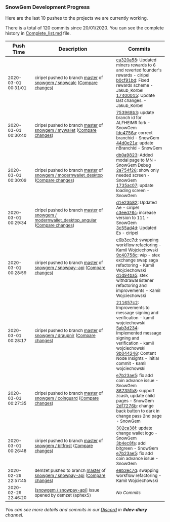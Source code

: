 
### SnowGem Development Progress

Here are the last 10 pushes to the projects we are currently working.

There is a total of 120 commits since 20/01/2020. You can see the complete history in
 [Complete_list.md](Complete_list.md) file.

| Push Time | Description | Commits |
| --- | --- | --- |
| <sub>2020-03-01 00:31:01</sub> | <sub>ciripel pushed to branch [master](https://gitlab.com/snowgem/snowcalc/commits/master) of [snowgem / snowcalc](https://gitlab.com/snowgem/snowcalc) ([Compare changes](https://gitlab.com/snowgem/snowcalc/compare/17400015479b930229ab96208c7376a56884f9bf...ca320a58fc6b31efec0caf82a1072cc31c60a747))</sub> | <sub>[ca320a58](https://gitlab.com/snowgem/snowcalc/-/commit/ca320a58fc6b31efec0caf82a1072cc31c60a747): Updated miners rewards to 6 and reverted founder's rewards - ciripel<br>[b0cf91bd](https://gitlab.com/snowgem/snowcalc/-/commit/b0cf91bdfb324889408df9eb5989aef95057cc1c): Fixed rewards scheme - Jakub_Korbel<br>[17400015](https://gitlab.com/snowgem/snowcalc/-/commit/17400015479b930229ab96208c7376a56884f9bf): Update last changes. - Jakub_Korbel</sub> |
| <sub>2020-03-01 00:30:40</sub> | <sub>ciripel pushed to branch [master](https://gitlab.com/snowgem/mywallet/commits/master) of [snowgem / mywallet](https://gitlab.com/snowgem/mywallet) ([Compare changes](https://gitlab.com/snowgem/mywallet/compare/44d0e21a4f353e18b48ba649df57d3960dcb6648...753968b3388eb5c0e992e8324b4132e5230e3f75))</sub> | <sub>[753968b3](https://gitlab.com/snowgem/mywallet/-/commit/753968b3388eb5c0e992e8324b4132e5230e3f75): update branch id for ALFHEIMR fork - SnowGem<br>[fdc4756a](https://gitlab.com/snowgem/mywallet/-/commit/fdc4756a197720e9afa5ddec835b05236f508c6e): correct branchid - SnowGem<br>[44d0e21a](https://gitlab.com/snowgem/mywallet/-/commit/44d0e21a4f353e18b48ba649df57d3960dcb6648): update nBranchId - SnowGem</sub> |
| <sub>2020-03-01 00:30:09</sub> | <sub>ciripel pushed to branch [master](https://gitlab.com/snowgem/modernwallet_desktop/commits/master) of [snowgem / modernwallet\_desktop](https://gitlab.com/snowgem/modernwallet_desktop) ([Compare changes](https://gitlab.com/snowgem/modernwallet_desktop/compare/1735ac074271844ac7ec96cf4fd8d53b2f449fad...db0a9823cb17f81b440af77c476d4609cda11689))</sub> | <sub>[db0a9823](https://gitlab.com/snowgem/modernwallet_desktop/-/commit/db0a9823cb17f81b440af77c476d4609cda11689): Added modal page to MN - SnowGem Debug<br>[2a754f26](https://gitlab.com/snowgem/modernwallet_desktop/-/commit/2a754f26acccf0b215fdb22ed63c638b582bd0f9): show only needed screen - SnowGem<br>[1735ac07](https://gitlab.com/snowgem/modernwallet_desktop/-/commit/1735ac074271844ac7ec96cf4fd8d53b2f449fad): update loading screen - SnowGem</sub> |
| <sub>2020-03-01 00:29:34</sub> | <sub>ciripel pushed to branch [master](https://gitlab.com/snowgem/modernwallet_desktop_angular/commits/master) of [snowgem / modernwallet\_desktop\_angular](https://gitlab.com/snowgem/modernwallet_desktop_angular) ([Compare changes](https://gitlab.com/snowgem/modernwallet_desktop_angular/compare/3c55ad4db72024d72f0306b82bb5cf50bb760142...d1e23b823771f1b3acfa09121784b33a3ec6463f))</sub> | <sub>[d1e23b82](https://gitlab.com/snowgem/modernwallet_desktop_angular/-/commit/d1e23b823771f1b3acfa09121784b33a3ec6463f): Updated Ae - ciripel<br>[c3eed76c](https://gitlab.com/snowgem/modernwallet_desktop_angular/-/commit/c3eed76c84bc1ce01ecbb39c36a05f1b237f4f7e): increase version to 111 - SnowGem<br>[3c55ad4d](https://gitlab.com/snowgem/modernwallet_desktop_angular/-/commit/3c55ad4db72024d72f0306b82bb5cf50bb760142): Updated Es - ciripel</sub> |
| <sub>2020-03-01 00:28:59</sub> | <sub>ciripel pushed to branch [master](https://gitlab.com/snowgem/snowpay-api/commits/master) of [snowgem / snowpay\-api](https://gitlab.com/snowgem/snowpay-api) ([Compare changes](https://gitlab.com/snowgem/snowpay-api/compare/d1d94ba5d3751883f15934afb889b10380c77bba...e6b3ec7ddfb27721c90ea522e4c339d928f5e249))</sub> | <sub>[e6b3ec7d](https://gitlab.com/snowgem/snowpay-api/-/commit/e6b3ec7ddfb27721c90ea522e4c339d928f5e249): swapping workflow refactoring - Kamil Wojciechowski<br>[9c40758c](https://gitlab.com/snowgem/snowpay-api/-/commit/9c40758ca69eff97b6d40d4f2f7d95b7f5181ada): wip -  stex exchange swap saga refactoring - Kamil Wojciechowski<br>[d1d94ba5](https://gitlab.com/snowgem/snowpay-api/-/commit/d1d94ba5d3751883f15934afb889b10380c77bba): stex withdrawal listener refactoring and improvements - Kamil Wojciechowski</sub> |
| <sub>2020-03-01 00:28:17</sub> | <sub>ciripel pushed to branch [master](https://gitlab.com/snowgem/draupnir/commits/master) of [snowgem / draupnir](https://gitlab.com/snowgem/draupnir) ([Compare changes](https://gitlab.com/snowgem/draupnir/compare/9b044246486cbb703163f65eab263a1cf09541bd...211657c22812e651f30d93adb2a453efd4e515ae))</sub> | <sub>[211657c2](https://gitlab.com/snowgem/draupnir/-/commit/211657c22812e651f30d93adb2a453efd4e515ae): Improvements to message signing and verification - kamil wojciechowski<br>[5ab3d234](https://gitlab.com/snowgem/draupnir/-/commit/5ab3d234e676482db549d9f1dc4253cd275e876a): Implemented message signing and verification - kamil wojciechowski<br>[9b044246](https://gitlab.com/snowgem/draupnir/-/commit/9b044246486cbb703163f65eab263a1cf09541bd): Content Node Insights - initial commit - kamil wojciechowski</sub> |
| <sub>2020-03-01 00:27:35</sub> | <sub>ciripel pushed to branch [master](https://gitlab.com/snowgem/coinguard/commits/master) of [snowgem / coinguard](https://gitlab.com/snowgem/coinguard) ([Compare changes](https://gitlab.com/snowgem/coinguard/compare/2df7276b1631260d77ca0b59d7cd0e23eea07359...e7b23ae50fb2d76f01550880f5c6fa1231c4ade3))</sub> | <sub>[e7b23ae5](https://gitlab.com/snowgem/coinguard/-/commit/e7b23ae50fb2d76f01550880f5c6fa1231c4ade3): fix add coin advance issue - SnowGem<br>[86735fb8](https://gitlab.com/snowgem/coinguard/-/commit/86735fb828b8d0f3456b7cce9f4d5d7ef8c111a6): support zcash, update child pages - SnowGem<br>[2df7276b](https://gitlab.com/snowgem/coinguard/-/commit/2df7276b1631260d77ca0b59d7cd0e23eea07359): change back button to dark in change pass 2nd page - SnowGem</sub> |
| <sub>2020-03-01 00:26:48</sub> | <sub>ciripel pushed to branch [master](https://gitlab.com/snowgem/bitfrost/commits/master) of [snowgem / bitfrost](https://gitlab.com/snowgem/bitfrost) ([Compare changes](https://gitlab.com/snowgem/bitfrost/compare/e7b23ae50fb2d76f01550880f5c6fa1231c4ade3...302ca38fe7e8d65e8ff1e506e2bf8ce9fec704e4))</sub> | <sub>[302ca38f](https://gitlab.com/snowgem/bitfrost/-/commit/302ca38fe7e8d65e8ff1e506e2bf8ce9fec704e4): update change wallet logo - SnowGem<br>[3b4ec8fa](https://gitlab.com/snowgem/bitfrost/-/commit/3b4ec8fa331a53d9ff43c087eb10ecae669728f5): add bitgreen - SnowGem<br>[e7b23ae5](https://gitlab.com/snowgem/bitfrost/-/commit/e7b23ae50fb2d76f01550880f5c6fa1231c4ade3): fix add coin advance issue - SnowGem</sub> |
| <sub>2020-02-29 22:57:45</sub> | <sub>demzet pushed to branch [master](https://gitlab.com/snowgem/snowpay-api/commits/master) of [snowgem / snowpay\-api](https://gitlab.com/snowgem/snowpay-api) ([Compare changes](https://gitlab.com/snowgem/snowpay-api/compare/9c40758ca69eff97b6d40d4f2f7d95b7f5181ada...e6b3ec7ddfb27721c90ea522e4c339d928f5e249))</sub> | <sub>[e6b3ec7d](https://gitlab.com/snowgem/snowpay-api/-/commit/e6b3ec7ddfb27721c90ea522e4c339d928f5e249): swapping workflow refactoring - Kamil Wojciechowski</sub> |
| <sub>2020-02-29 22:46:20</sub> | <sub>[[snowgem / snowpay\-api](https://gitlab.com/snowgem/snowpay-api)] Issue opened by demzet (aphex5)</sub> | <sub>_No Commits_</sub> |

_You can see more details and commits in our [Discord](https://discord.gg/zumGnbg) in **#dev-diary** channel._
